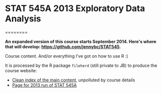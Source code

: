 # STAT 545A 2013 Exploratory Data Analysis
========

**An expanded version of this course starts September 2014. Here's where that will develop: <https://github.com/jennybc/STAT545>.**

Course content. And/or everything I've got on how to use R :)

It is processed by the R package `fileherd` (still private to JB) to produce the course website:

  * [Clean index of the main content](http://www.stat.ubc.ca/~jenny/STAT545A/quick-index.html), unpolluted by course details
  * [Page for 2013 run of STAT 545A](http://www.stat.ubc.ca/~jenny/STAT545A/current.html)
  


